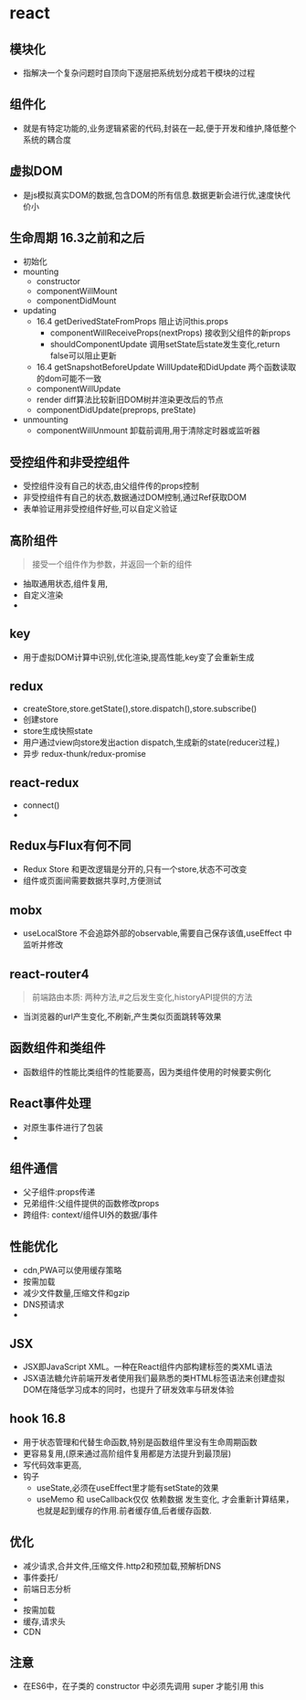 # react

## 模块化
- 指解决一个复杂问题时自顶向下逐层把系统划分成若干模块的过程

## 组件化
- 就是有特定功能的,业务逻辑紧密的代码,封装在一起,便于开发和维护,降低整个系统的耦合度

## 虚拟DOM
- 是js模拟真实DOM的数据,包含DOM的所有信息.数据更新会进行优,速度快代价小
## 生命周期 16.3之前和之后
- 初始化
- mounting
  - constructor
  - componentWillMount
  - componentDidMount
- updating
  - 16.4 getDerivedStateFromProps 阻止访问this.props
    - componentWillReceiveProps(nextProps) 接收到父组件的新props
    - shouldComponentUpdate 调用setState后state发生变化,return false可以阻止更新
  - 16.4 getSnapshotBeforeUpdate WillUpdate和DidUpdate 两个函数读取的dom可能不一致
  - componentWillUpdate
  - render diff算法比较新旧DOM树并渲染更改后的节点
  - componentDidUpdate(preprops, preState)
- unmounting
  - componentWillUnmount 卸载前调用,用于清除定时器或监听器

## 受控组件和非受控组件
- 受控组件没有自己的状态,由父组件传的props控制
- 非受控组件有自己的状态,数据通过DOM控制,通过Ref获取DOM
- 表单验证用非受控组件好些,可以自定义验证

## 高阶组件
> 接受一个组件作为参数，并返回一个新的组件
- 抽取通用状态,组件复用,
- 自定义渲染
- 

## key
- 用于虚拟DOM计算中识别,优化渲染,提高性能,key变了会重新生成

## redux
- createStore,store.getState(),store.dispatch(),store.subscribe()
- 创建store
- store生成快照state
- 用户通过view向store发出action dispatch,生成新的state(reducer过程,)
- 异步 redux-thunk/redux-promise

## react-redux
- connect()
- 

## Redux与Flux有何不同
- Redux Store 和更改逻辑是分开的,只有一个store,状态不可改变
- 组件或页面间需要数据共享时,方便测试

## mobx
- useLocalStore 不会追踪外部的observable,需要自己保存该值,useEffect 中监听并修改

## react-router4
> 前端路由本质: 两种方法,#之后发生变化,historyAPI提供的方法
- 当浏览器的url产生变化,不刷新,产生类似页面跳转等效果

## 函数组件和类组件
- 函数组件的性能比类组件的性能要高，因为类组件使用的时候要实例化

## React事件处理
- 对原生事件进行了包装
- 

## 组件通信
- 父子组件:props传递
- 兄弟组件:父组件提供的函数修改props
- 跨组件: context/组件UI外的数据/事件

## 性能优化
- cdn,PWA可以使用缓存策略
- 按需加载
- 减少文件数量,压缩文件和gzip
- DNS预请求
- 

## JSX
- JSX即JavaScript XML。一种在React组件内部构建标签的类XML语法
- JSX语法糖允许前端开发者使用我们最熟悉的类HTML标签语法来创建虚拟DOM在降低学习成本的同时，也提升了研发效率与研发体验

## hook 16.8
- 用于状态管理和代替生命函数,特别是函数组件里没有生命周期函数
- 更容易复用,(原来通过高阶组件复用都是方法提升到最顶层)
- 写代码效率更高,
- 钩子
  - useState,必须在useEffect里才能有setState的效果
  - useMemo 和 useCallback仅仅 依赖数据 发生变化, 才会重新计算结果，也就是起到缓存的作用.前者缓存值,后者缓存函数.

## 优化
- 减少请求,合并文件,压缩文件.http2和预加载,预解析DNS
- 事件委托/
- 前端日志分析
- 
- 按需加载
- 缓存,请求头
- CDN

## 注意
- 在ES6中，在子类的 constructor 中必须先调用 super 才能引用 this
